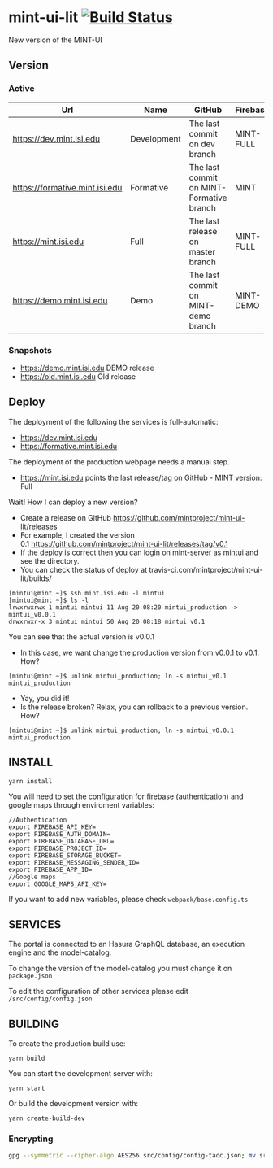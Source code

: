 # mint-ui-lit [![Build Status](https://travis-ci.com/mintproject/mint-ui-lit.svg?branch=master)](https://travis-ci.com/mintproject/mint-ui-lit)

New version of the MINT-UI 

## Version

### Active

| Url                            | Name        | GitHub                                       | Firebase  |
|--------------------------------|-------------|----------------------------------------------|-----------|
| https://dev.mint.isi.edu       | Development | The last commit on dev branch                | MINT-FULL |
| https://formative.mint.isi.edu | Formative   | The last commit on MINT-Formative branch     | MINT      |
| https://mint.isi.edu           | Full        | The last release on master branch            | MINT-FULL |
| https://demo.mint.isi.edu      | Demo        | The last commit on MINT-demo branch          | MINT-DEMO |

### Snapshots
- <https://demo.mint.isi.edu> DEMO release
- <https://old.mint.isi.edu> Old release

## Deploy

The deployment of the following the services is full-automatic:

- <https://dev.mint.isi.edu>
- <https://formative.mint.isi.edu>

The deployment of the production webpage needs a manual step.

- <https://mint.isi.edu> points the last release/tag on GitHub - MINT version: Full

Wait! How I can deploy a new version?

- Create a release on GitHub https://github.com/mintproject/mint-ui-lit/releases
- For example, I created the version 0.1 https://github.com/mintproject/mint-ui-lit/releases/tag/v0.1
- If the deploy is correct then you can login on mint-server as mintui and see the directory.
- You can check the status of deploy at travis-ci.com/mintproject/mint-ui-lit/builds/

```
[mintui@mint ~]$ ssh mint.isi.edu -l mintui
[mintui@mint ~]$ ls -l
lrwxrwxrwx 1 mintui mintui 11 Aug 20 08:20 mintui_production -> mintui_v0.0.1
drwxrwxr-x 3 mintui mintui 50 Aug 20 08:18 mintui_v0.1
```

You can see that the actual version is v0.0.1

- In this case, we want change the production version from v0.0.1 to v0.1. How?

```
[mintui@mint ~]$ unlink mintui_production; ln -s mintui_v0.1 mintui_production
```

- Yay, you did it!
- Is the release broken? Relax, you can rollback to a previous version. How?

```
[mintui@mint ~]$ unlink mintui_production; ln -s mintui_v0.0.1 mintui_production
```


## INSTALL
```
yarn install
```

You will need to set the configuration for firebase (authentication) and google maps through enviroment variables:
```
//Authentication
export FIREBASE_API_KEY=
export FIREBASE_AUTH_DOMAIN=
export FIREBASE_DATABASE_URL=
export FIREBASE_PROJECT_ID=
export FIREBASE_STORAGE_BUCKET=
export FIREBASE_MESSAGING_SENDER_ID=
export FIREBASE_APP_ID=
//Google maps
export GOOGLE_MAPS_API_KEY=
```

If you want to add new variables, please check `webpack/base.config.ts`

## SERVICES

The portal is connected to an Hasura GraphQL database, an execution engine and the model-catalog.

To change the version of the model-catalog you must change it on `package.json`

To edit the configuration of other services please edit `/src/config/config.json`

## BUILDING

To create the production build use:
```
yarn build
```

You can start the development server with:
```
yarn start
```

Or build the development version with:
```
yarn create-build-dev
```


### Encrypting


```bash
gpg --symmetric --cipher-algo AES256 src/config/config-tacc.json; mv src/config/config-tacc.json.gpg . 
```

